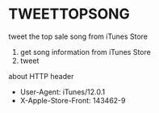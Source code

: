 # TWEETTOPSONG

tweet the top sale song from iTunes Store

1. get song information from iTunes Store
2. tweet

about HTTP header
- User-Agent: iTunes/12.0.1
- X-Apple-Store-Front: 143462-9

